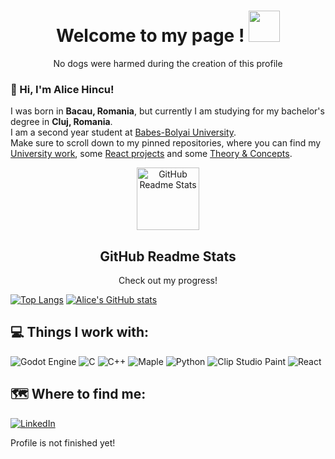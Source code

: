 <!-- Introduction 
<p align="center">
  <img width="300px" src="https://media.giphy.com/media/SwImQhtiNA7io/giphy.gif" align="center" alt="First Computer Dog" /> <img width="300px" src="https://media.giphy.com/media/3oEdU8KR2ww8zTvv5S/giphy.gif" align="center" alt="Second Computer Dog" /> 
-->
  <h1 align="center">Welcome to my page ! <img src="https://media.giphy.com/media/26Fxy3Iz1ari8oytO/giphy.gif" width="50"></h1>
  <p align="center">No dogs were harmed during the creation of this profile</p>

<!-- About me -->
### 💬 Hi, I'm Alice Hincu! 

I was born in **Bacau, Romania**, but currently I am studying for my bachelor's degree in **Cluj, Romania**.  \
I am a second year student at [Babes-Bolyai University](http://http://www.cs.ubbcluj.ro/en). \
Make sure to scroll down to my pinned repositories, where you can find my [University work](https://github.com/913AliceHincu/University), some [React projects](https://github.com/913AliceHincu/React) and some [Theory & Concepts](https://github.com/913AliceHincu/Theory-Concepts).


<!-- GitHub Readme Stats-->
 <p align="center">
   <img width="100px" src="https://res.cloudinary.com/anuraghazra/image/upload/v1594908242/logo_ccswme.svg" align="center" alt="GitHub Readme Stats" />
   <h2 align="center">GitHub Readme Stats</h2>
   <p align="center">Check out my progress!</p>
 </p>

[![Top Langs](https://github-readme-stats.vercel.app/api/top-langs/?username=AliceHincu&langs_count=8)](https://github.com/anuraghazra/github-readme-stats)
[![Alice's GitHub stats](https://github-readme-stats.vercel.app/api?username=AliceHincu)](https://github.com/anuraghazra/github-readme-stats)



## :computer: Things I work with: 
<p>
  <img alt="Godot Engine" src="https://img.shields.io/badge/GODOT-%23FFFFFF.svg?style=for-the-badge&logo=godot-engine"/>
  <img alt="C" src="https://img.shields.io/badge/c-%2300599C.svg?style=for-the-badge&logo=c&logoColor=white"/>
  <img alt="C++" src="https://img.shields.io/badge/c++-%2300599C.svg?style=for-the-badge&logo=c%2B%2B&logoColor=white"/>
  <img alt="Maple" src="https://img.shields.io/badge/Maple-00457C?style=for-the-badge&logo=leaf&logoColor=white" />
  <img alt="Python" src="https://img.shields.io/badge/python-%2314354C.svg?style=for-the-badge&logo=python&logoColor=white"/>
  <img alt="Clip Studio Paint" src="https://img.shields.io/badge/Clip Studio Paint-%23161616.svg?style=for-the-badge&logo=&logoColor=white"/>
  <img alt="React" src="https://img.shields.io/badge/react-%2320232a.svg?style=for-the-badge&logo=react&logoColor=%2361DAFB"/>
</p>

## :world_map: Where to find me:
<p>
  <a href="https://www.linkedin.com/in/alice-hincu-4a5512192/" target="_blank"><img alt="LinkedIn" src="https://img.shields.io/badge/linkedin-%230077B5.svg?&style=for-the-badge&logo=linkedin&logoColor=white" /></a> 
</p>

Profile is not finished yet!

<!--
**913AliceHincu/913AliceHincu** is a ✨ _special_ ✨ repository because its `README.md` (this file) appears on your GitHub profile.

Here are some ideas to get you started:

- 🔭 I’m currently working on ...
- 🌱 I’m currently learning ...
- 👯 I’m looking to collaborate on ...
- 🤔 I’m looking for help with ...
- 💬 Ask me about ...
- 📫 How to reach me: ...
- 😄 Pronouns: ...
- ⚡ Fun fact: ....
-->
